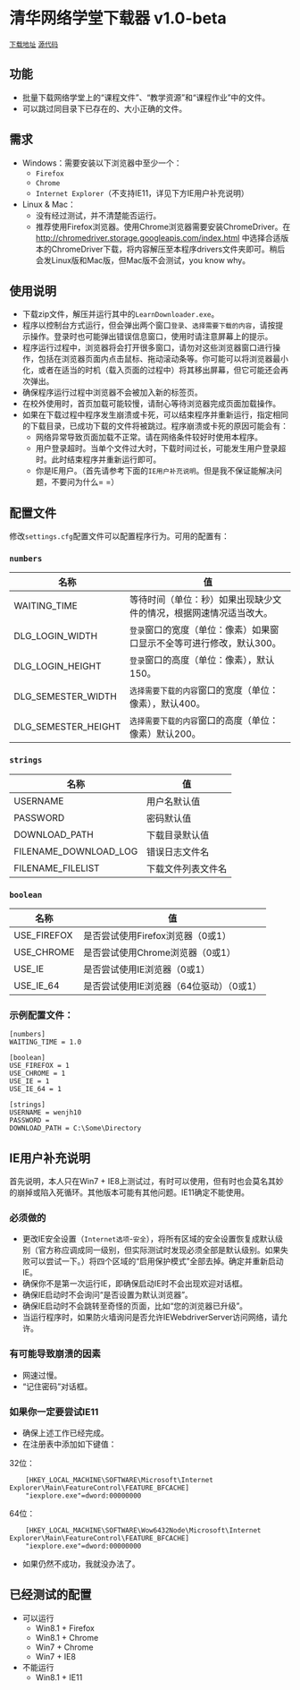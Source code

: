 清华网络学堂下载器 v1.0-beta
==

[`下载地址`](https://github.com/wenjinghuan999/ThuLearnDownloader/releases/tag/v1.0-beta)
[`源代码`](https://github.com/wenjinghuan999/ThuLearnDownloader)

功能
--
- 批量下载网络学堂上的“课程文件”、“教学资源”和“课程作业”中的文件。
- 可以跳过同目录下已存在的、大小正确的文件。

需求
--
- Windows：需要安装以下浏览器中至少一个：
  - `Firefox`
  - `Chrome`
  - `Internet Explorer`（不支持IE11，详见下方IE用户补充说明）
- Linux & Mac：
  - 没有经过测试，并不清楚能否运行。
  - 推荐使用Firefox浏览器。使用Chrome浏览器需要安装ChromeDriver。在 http://chromedriver.storage.googleapis.com/index.html 中选择合适版本的ChromeDriver下载，将内容解压至本程序drivers文件夹即可。稍后会发Linux版和Mac版，但Mac版不会测试，you know why。

使用说明
--
- 下载zip文件，解压并运行其中的`LearnDownloader.exe`。
- 程序以控制台方式运行，但会弹出两个窗口`登录`、`选择需要下载的内容`，请按提示操作。登录时也可能弹出错误信息窗口，使用时请注意屏幕上的提示。
- 程序运行过程中，浏览器将会打开很多窗口，请勿对这些浏览器窗口进行操作，包括在浏览器页面内点击鼠标、拖动滚动条等。你可能可以将浏览器最小化，或者在适当的时机（载入页面的过程中）将其移出屏幕，但它可能还会再次弹出。
- 确保程序运行过程中浏览器不会被加入新的标签页。
- 在校外使用时，首页加载可能较慢，请耐心等待浏览器完成页面加载操作。
- 如果在下载过程中程序发生崩溃或卡死，可以结束程序并重新运行，指定相同的下载目录，已成功下载的文件将被跳过。程序崩溃或卡死的原因可能会有：
  - 网络异常导致页面加载不正常。请在网络条件较好时使用本程序。
  - 用户登录超时。当单个文件过大时，下载时间过长，可能发生用户登录超时。此时结束程序并重新运行即可。
  - 你是IE用户。（首先请参考下面的`IE用户补充说明`。但是我不保证能解决问题，不要问为什么= =）

配置文件
--
修改`settings.cfg`配置文件可以配置程序行为。可用的配置有：

### `numbers`

名称 | 值
-------|-------
WAITING_TIME | 等待时间（单位：秒）如果出现缺少文件的情况，根据网速情况适当改大。
DLG_LOGIN_WIDTH | `登录`窗口的宽度（单位：像素）如果窗口显示不全等可进行修改，默认300。
DLG_LOGIN_HEIGHT| `登录`窗口的高度（单位：像素），默认150。
DLG_SEMESTER_WIDTH| `选择需要下载的内容`窗口的宽度（单位：像素），默认400。
DLG_SEMESTER_HEIGHT| `选择需要下载的内容`窗口的高度（单位：像素）默认200。

### `strings`

名称 | 值
-------|-------
USERNAME | 用户名默认值
PASSWORD | 密码默认值
DOWNLOAD_PATH | 下载目录默认值
FILENAME_DOWNLOAD_LOG | 错误日志文件名
FILENAME_FILELIST | 下载文件列表文件名

### `boolean`

名称 | 值
-------|-------
USE_FIREFOX | 是否尝试使用Firefox浏览器（0或1）
USE_CHROME | 是否尝试使用Chrome浏览器（0或1）
USE_IE | 是否尝试使用IE浏览器（0或1）
USE_IE_64 | 是否尝试使用IE浏览器（64位驱动）（0或1）

### 示例配置文件：

```
[numbers]
WAITING_TIME = 1.0

[boolean]
USE_FIREFOX = 1
USE_CHROME = 1
USE_IE = 1
USE_IE_64 = 1

[strings]
USERNAME = wenjh10
PASSWORD = 
DOWNLOAD_PATH = C:\Some\Directory
```

IE用户补充说明
--
首先说明，本人只在Win7 + IE8上测试过，有时可以使用，但有时也会莫名其妙的崩掉或陷入死循环。其他版本可能有其他问题。IE11确定不能使用。

### 必须做的
- 更改IE安全设置（`Internet选项`-`安全`），将所有区域的安全设置恢复成默认级别（官方称应调成同一级别，但实际测试时发现必须全部是默认级别。如果失败可以尝试一下。）将四个区域的“启用保护模式”全部去掉。确定并重新启动IE。
- 确保你不是第一次运行IE，即确保启动IE时不会出现欢迎对话框。
- 确保IE启动时不会询问“是否设置为默认浏览器”。
- 确保IE启动时不会跳转至奇怪的页面，比如“您的浏览器已升级”。
- 当运行程序时，如果防火墙询问是否允许IEWebdriverServer访问网络，请允许。

### 有可能导致崩溃的因素
- 网速过慢。
- “记住密码”对话框。

### 如果你一定要尝试IE11
- 确保上述工作已经完成。
- 在注册表中添加如下键值：

32位：
```
    [HKEY_LOCAL_MACHINE\SOFTWARE\Microsoft\Internet Explorer\Main\FeatureControl\FEATURE_BFCACHE]
    "iexplore.exe"=dword:00000000
```
64位：
```
    [HKEY_LOCAL_MACHINE\SOFTWARE\Wow6432Node\Microsoft\Internet Explorer\Main\FeatureControl\FEATURE_BFCACHE]
    "iexplore.exe"=dword:00000000
```
- 如果仍然不成功，我就没办法了。

已经测试的配置
--
- 可以运行
  - Win8.1 + Firefox
  - Win8.1 + Chrome
  - Win7 + Chrome
  - Win7 + IE8
- 不能运行
  - Win8.1 + IE11
